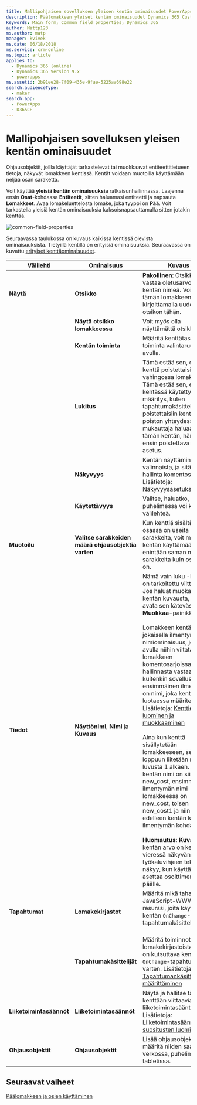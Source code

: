 ```yaml
---
title: Mallipohjaisen sovelluksen yleisen kentän ominaisuudet PowerAppsissa | MicrosoftDocs
description: Päälomakkeen yleiset kentän ominaisuudet Dynamics 365 Customer Engagementissa
Keywords: Main form; Common field properties; Dynamics 365
author: Mattp123
ms.author: matp
manager: kvivek
ms.date: 06/18/2018
ms.service: crm-online
ms.topic: article
applies_to:
  - Dynamics 365 (online)
  - Dynamics 365 Version 9.x
  - powerapps
ms.assetid: 2b91ee28-7f09-435e-9fae-5225aa698e22
search.audienceType:
  - maker
search.app:
  - PowerApps
  - D365CE
---
```

# <a name="model-driven-app-common-field-properties"></a>Mallipohjaisen sovelluksen yleisen kentän ominaisuudet

 Ohjausobjektit, joilla käyttäjät tarkastelevat tai muokkaavat entiteettitietueen tietoja, näkyvät lomakkeen kentissä. Kentät voidaan muotoilla käyttämään neljää osan saraketta.  

Voit käyttää **yleisiä kentän ominaisuuksia** ratkaisunhallinnassa. Laajenna ensin **Osat**-kohdassa **Entiteetit**, sitten haluamasi entiteetti ja napsauta **Lomakkeet**. Avaa lomakeluettelosta lomake, joka tyyppi on **Pää**. Voit tarkastella yleisiä kentän ominaisuuksia kaksoisnapsauttamalla sitten jotakin kenttää.

![common-field-properties](media/common-field-properties.png)
  
Seuraavassa taulukossa on kuvaus kaikissa kentissä olevista ominaisuuksista. Tietyillä kentillä on erityisiä ominaisuuksia. Seuraavassa on kuvattu [erityiset kenttäominaisuudet](special-field-properties-legacy.md).  
  
|Välilehti|Ominaisuus|Kuvaus|  
|---------|--------------|-----------------|  
|**Näytä**|**Otsikko**|**Pakollinen**: Otsikko vastaa oletusarvoisesti kentän nimeä. Voit ohittaa tämän lomakkeen nimen kirjoittamalla uuden otsikon tähän.|  
||**Näytä otsikko lomakkeessa**|Voit myös olla näyttämättä otsikkoa.|  
||**Kentän toiminta**|Määritä kenttätason toiminta valintaruutujen avulla.|  
||**Lukitus**|Tämä estää sen, että kenttä poistettaisiin vahingossa lomakkeesta. Tämä estää sen, että kentässä käytetty määritys, kuten tapahtumakäsittelijät, poistettaisiin kentän poiston yhteydessä. Jos mukauttaja haluaa poistaa tämän kentän, hänen olisi ensin poistettava tämä asetus.|  
||**Näkyvyys**|Kentän näyttäminen on valinnaista, ja sitä voidaan hallinta komentosarjoilla. Lisätietoja: [Näkyvyysasetukset](visibility-options-legacy.md)|  
||**Käytettävyys**|Valitse, haluatko, että puhelimessa voi käyttää välilehteä.|
|**Muotoilu**|**Valitse sarakkeiden määrä ohjausobjektia varten**|Kun kenttiä sisältävässä osassa on useita sarakkeita, voit määrittää kentän käyttämään enintään saman määrän sarakkeita kuin osassa on.|  
|**Tiedot**|**Näyttönimi**, **Nimi** ja **Kuvaus**|Nämä vain luku -kentät on tarkoitettu viitteeksi. Jos haluat muokata kentän kuvausta, voit avata sen kätevästi **Muokkaa**-painikkeella.<br /><br /> Lomakkeen kentän jokaisella ilmentymällä on nimiominaisuus, joiden avulla niihin viitataan lomakkeen komentosarjoissa. Nimen hallinnasta vastaa kuitenkin sovellus. Kentän ensimmäinen ilmentymä on nimi, joka kentälle luotaessa määritettiin. Lisätietoja: [Kenttien luominen ja muokkaaminen](../common-data-service/create-edit-fields.md)<br /><br /> Aina kun kenttä sisällytetään lomakkeeseen, sen nimen loppuun liitetään numero luvusta 1 alkaen. Jos kentän nimi on siis new_cost, ensimmäisen ilmentymän nimi lomakkeessa on new_cost, toisen new_cost1 ja niin edelleen kentän kunkin ilmentymän kohdalla.<br /><br />**Huomautus:** **Kuvaus**-kentän arvo on kentän vieressä näkyvän työkaluvihjeen teksti, joka näkyy, kun käyttäjä asettaa osoittimen sen päälle.|  
|**Tapahtumat**|**Lomakekirjastot**|Määritä mikä tahansa JavaScript-WWW-resurssi, joita käytetään kentän `OnChange`-tapahtumakäsittelijässä.<br /><br />|  
||**Tapahtumakäsittelijät**|Määritä toiminnot lomakekirjastoista, jotka on kutsuttava kentän `OnChange`-tapahtumaa varten. Lisätietoja: [Tapahtumankäsittelijöiden määrittäminen](configure-event-handlers-legacy.md)|  
|**Liiketoimintasäännöt**|**Liiketoimintasäännöt**|Näytä ja hallitse tähän kenttään viittaavia liiketoimintasääntöjä. Lisätietoja: [Liiketoimintasääntöjen ja suositusten luominen](create-business-rules-recommendations-apply-logic-form.md)|  
|**Ohjausobjektit**|**Ohjausobjektit**|Lisää ohjausobjekteja ja määritä niiden saatavuus verkossa, puhelimessa ja tabletissa.|  

## <a name="next-steps"></a>Seuraavat vaiheet

[Päälomakkeen ja osien käyttäminen](use-main-form-and-components.md)
